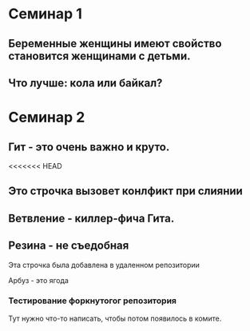 # Семинар 1 

## Беременные женщины имеют свойство становится женщинами с детьми. 
## Что лучше: кола или байкал?

# Семинар 2

## Гит - это очень важно и круто.
<<<<<<< HEAD

## Это строчка вызовет конлфикт при слиянии 

## Ветвление - киллер-фича Гита. 
## Резина - не съедобная 


Эта строчка была добавлена в удаленном репозитории 

Арбуз - это ягода


### Тестирование форкнутогог репозитория
Тут нужно что-то написать, чтобы потом появилось в комите.